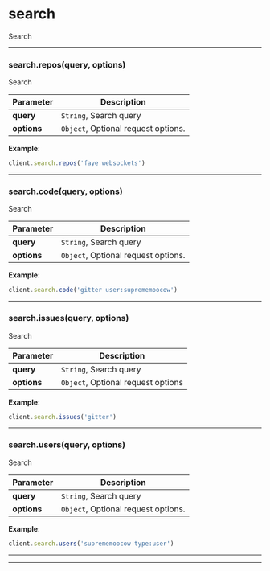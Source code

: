 # search

Search



* * *

### search.repos(query, options) 

Search

**Parameter**| **Description** |
--------------|---------------
**query** | `String`, Search query|
**options** | `Object`, Optional request options.|



**Example**:
```js
client.search.repos('faye websockets')
```


---------------------------

### search.code(query, options) 

Search

**Parameter**| **Description** |
--------------|---------------
**query** | `String`, Search query|
**options** | `Object`, Optional request options.|



**Example**:
```js
client.search.code('gitter user:suprememoocow')
```


---------------------------

### search.issues(query, options) 

Search

**Parameter**| **Description** |
--------------|---------------
**query** | `String`, Search query|
**options** | `Object`, Optional request options|



**Example**:
```js
client.search.issues('gitter')
```


---------------------------

### search.users(query, options) 

Search

**Parameter**| **Description** |
--------------|---------------
**query** | `String`, Search query|
**options** | `Object`, Optional request options.|



**Example**:
```js
client.search.users('suprememoocow type:user')
```


---------------------------


* * *










